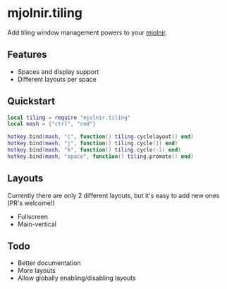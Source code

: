 # mjolnir.tiling

Add tiling window management powers to your [mjolnir][mjolnir].

## Features

* Spaces and display support
* Different layouts per space

## Quickstart

```lua
local tiling = require "mjolnir.tiling"
local mash = {"ctrl", "cmd"}

hotkey.bind(mash, "c", function() tiling.cyclelayout() end)
hotkey.bind(mash, "j", function() tiling.cycle(1) end)
hotkey.bind(mash, "k", function() tiling.cycle(-1) end)
hotkey.bind(mash, "space", function() tiling.promote() end)
```

## Layouts

Currently there are only 2 different layouts, but it's easy to add new ones (PR's welcome!)

* Fullscreen
* Main-vertical

## Todo

* Better documentation
* More layouts
* Allow globally enabling/disabling layouts

[mjolnir]: https://github.com/sdegutis/mjolnir
